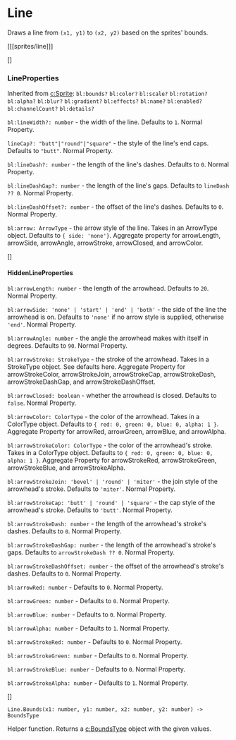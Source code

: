 # Line

Draws a line from `(x1, y1)` to `(x2, y2)` based on the sprites' bounds.

[[[sprites/line]]]

[]
### LineProperties

Inherited from [c:Sprite](): `bl:bounds?` `bl:color?` `bl:scale?` `bl:rotation?` `bl:alpha?` `bl:blur?` `bl:gradient?` `bl:effects?` `bl:name?` `bl:enabled?` `bl:channelCount?` `bl:details?`

`bl:lineWidth?: number` - the width of the line. Defaults to `1`. Normal Property.

`lineCap?: "butt"|"round"|"square"` - the style of the line's end caps. Defaults to `"butt"`. Normal Property.

`bl:lineDash?: number` - the length of the line's dashes. Defaults to `0`. Normal Property.

`bl:lineDashGap?: number` - the length of the line's gaps. Defaults to `lineDash ?? 0`. Normal Property.

`bl:lineDashOffset?: number` - the offset of the line's dashes. Defaults to `0`. Normal Property.

`bl:arrow: ArrowType` - the arrow style of the line. Takes in an ArrowType object. Defaults to `{ side: 'none'}`. Aggregate property for arrowLength, arrowSide, arrowAngle, arrowStroke, arrowClosed, and arrowColor.

[]
#### HiddenLineProperties

`bl:arrowLength: number` - the length of the arrowhead. Defaults to `20`. Normal Property.

`bl:arrowSide: 'none' | 'start' | 'end' | 'both'` - the side of the line the arrowhead is on. Defaults to `'none'` if no arrow style is supplied, otherwise `'end'`. Normal Property.

`bl:arrowAngle: number` - the angle the arrowhead makes with itself in degrees. Defaults to `90`. Normal Property.

`bl:arrowStroke: StrokeType` - the stroke of the arrowhead. Takes in a StrokeType object. See defaults here. Aggregate Property for arrowStrokeColor, arrowStrokeJoin, arrowStrokeCap, arrowStrokeDash, arrowStrokeDashGap, and arrowStrokeDashOffset.

`bl:arrowClosed: boolean` - whether the arrowhead is closed. Defaults to `false`. Normal Property.

`bl:arrowColor: ColorType` - the color of the arrowhead. Takes in a ColorType object. Defaults to `{ red: 0, green: 0, blue: 0, alpha: 1 }`. Aggregate Property for arrowRed, arrowGreen, arrowBlue, and arrowAlpha.

`bl:arrowStrokeColor: ColorType` - the color of the arrowhead's stroke. Takes in a ColorType object. Defaults to `{ red: 0, green: 0, blue: 0, alpha: 1 }`. Aggregate Property for arrowStrokeRed, arrowStrokeGreen, arrowStrokeBlue, and arrowStrokeAlpha.

`bl:arrowStrokeJoin: 'bevel' | 'round' | 'miter'` - the join style of the arrowhead's stroke. Defaults to `'miter'`. Normal Property.

`bl:arrowStrokeCap: 'butt' | 'round' | 'square'` - the cap style of the arrowhead's stroke. Defaults to `'butt'`. Normal Property.

`bl:arrowStrokeDash: number` - the length of the arrowhead's stroke's dashes. Defaults to `0`. Normal Property.

`bl:arrowStrokeDashGap: number` - the length of the arrowhead's stroke's gaps. Defaults to `arrowStrokeDash ?? 0`. Normal Property.

`bl:arrowStrokeDashOffset: number` - the offset of the arrowhead's stroke's dashes. Defaults to `0`. Normal Property.

`bl:arrowRed: number` - Defaults to `0`. Normal Property.

`bl:arrowGreen: number` - Defaults to `0`. Normal Property.

`bl:arrowBlue: number` - Defaults to `0`. Normal Property.

`bl:arrowAlpha: number` - Defaults to `1`. Normal Property.

`bl:arrowStrokeRed: number` - Defaults to `0`. Normal Property.

`bl:arrowStrokeGreen: number` - Defaults to `0`. Normal Property.

`bl:arrowStrokeBlue: number` - Defaults to `0`. Normal Property.

`bl:arrowStrokeAlpha: number` - Defaults to `1`. Normal Property.

[]
~~~ts-header
Line.Bounds(x1: number, y1: number, x2: number, y2: number) -> BoundsType
~~~
Helper function. Returns a [c:BoundsType]() object with the given values.
